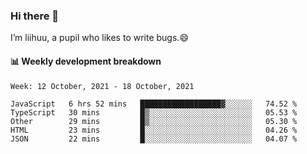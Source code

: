 ### Hi there 👋
I’m liihuu, a pupil who likes to write bugs.😄


#### 📊 Weekly development breakdown
<!--START_SECTION:waka-->
```text
Week: 12 October, 2021 - 18 October, 2021

JavaScript   6 hrs 52 mins   ██████████████████▓░░░░░░   74.52 % 
TypeScript   30 mins         █▒░░░░░░░░░░░░░░░░░░░░░░░   05.53 % 
Other        29 mins         █▒░░░░░░░░░░░░░░░░░░░░░░░   05.30 % 
HTML         23 mins         █░░░░░░░░░░░░░░░░░░░░░░░░   04.26 % 
JSON         22 mins         █░░░░░░░░░░░░░░░░░░░░░░░░   04.07 % 
```
<!--END_SECTION:waka-->

<!--
**liihuu/liihuu** is a ✨ _special_ ✨ repository because its `README.md` (this file) appears on your GitHub profile.

Here are some ideas to get you started:

- 🔭 I’m currently working on ...
- 🌱 I’m currently learning ...
- 👯 I’m looking to collaborate on ...
- 🤔 I’m looking for help with ...
- 💬 Ask me about ...
- 📫 How to reach me: ...
- 😄 Pronouns: ...
- ⚡ Fun fact: ...
-->

